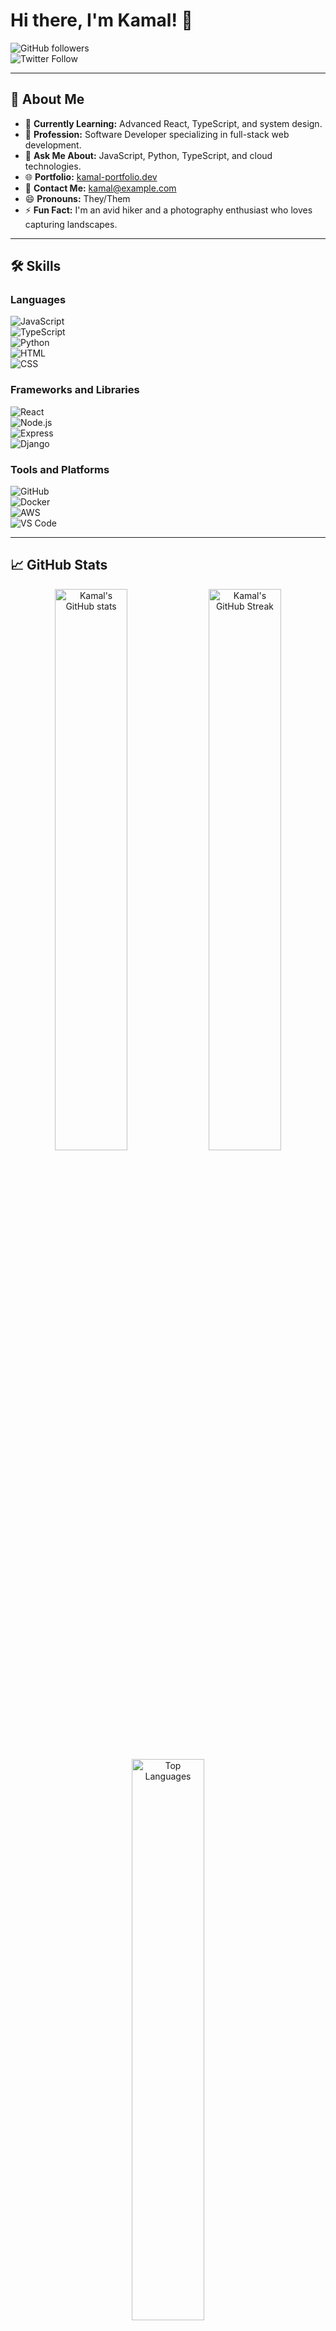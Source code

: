 # Hi there, I'm Kamal! 👋

![GitHub followers](https://img.shields.io/github/followers/kamal-commits?label=Follow&style=social)  
![Twitter Follow](https://img.shields.io/twitter/follow/kamal-commits?style=social)

---

## 🚀 About Me

- 🌱 **Currently Learning:** Advanced React, TypeScript, and system design.
- 💼 **Profession:** Software Developer specializing in full-stack web development.
- 💬 **Ask Me About:** JavaScript, Python, TypeScript, and cloud technologies.
- 🌐 **Portfolio:** [kamal-portfolio.dev](https://www.kamalsha.com)
- 📧 **Contact Me:** [kamal@example.com](mailto:kkamal714@gmail.com)
- 😄 **Pronouns:** They/Them
- ⚡ **Fun Fact:** I'm an avid hiker and a photography enthusiast who loves capturing landscapes.

---

## 🛠️ Skills

### Languages
![JavaScript](https://img.shields.io/badge/-JavaScript-F7DF1E?style=flat&logo=javascript&logoColor=black)  
![TypeScript](https://img.shields.io/badge/-TypeScript-007ACC?style=flat&logo=typescript&logoColor=white)  
![Python](https://img.shields.io/badge/-Python-3776AB?style=flat&logo=python&logoColor=white)  
![HTML](https://img.shields.io/badge/-HTML-E34F26?style=flat&logo=html5&logoColor=white)  
![CSS](https://img.shields.io/badge/-CSS-1572B6?style=flat&logo=css3&logoColor=white)

### Frameworks and Libraries
![React](https://img.shields.io/badge/-React-61DAFB?style=flat&logo=react&logoColor=black)  
![Node.js](https://img.shields.io/badge/-Node.js-339933?style=flat&logo=node.js&logoColor=white)  
![Express](https://img.shields.io/badge/-Express-000000?style=flat&logo=express&logoColor=white)  
![Django](https://img.shields.io/badge/-Django-092E20?style=flat&logo=django&logoColor=white)

### Tools and Platforms
![GitHub](https://img.shields.io/badge/-GitHub-181717?style=flat&logo=github&logoColor=white)  
![Docker](https://img.shields.io/badge/-Docker-2496ED?style=flat&logo=docker&logoColor=white)  
![AWS](https://img.shields.io/badge/-AWS-FF9900?style=flat&logo=amazon-aws&logoColor=white)  
![VS Code](https://img.shields.io/badge/-VS%20Code-007ACC?style=flat&logo=visual-studio-code&logoColor=white)

---

## 📈 GitHub Stats

<div align="center">
  <img src="https://github-readme-stats.vercel.app/api?username=kamal-commits&show_icons=true&theme=radical" alt="Kamal's GitHub stats" width="48%" />
  <img src="https://github-readme-streak-stats.herokuapp.com/?user=kamal-commits&theme=radical" alt="Kamal's GitHub Streak" width="48%" />
</div>
<div align="center">
  <img src="https://github-readme-stats.vercel.app/api/top-langs/?username=kamal-commits&layout=compact&theme=radical" alt="Top Languages" width="48%" />
</div>

---

## 🏆 Achievements

![GitHub Trophies](https://github-profile-trophy.vercel.app/?username=kamal-commits&theme=radical&margin-w=15&margin-h=15)


## 🌐 Connect with Me

[![LinkedIn](https://img.shields.io/badge/-LinkedIn-0077B5?style=flat&logo=linkedin&logoColor=white)](https://www.linkedin.com/in/kamal-commits)  
[![Twitter](https://img.shields.io/badge/-Twitter-1DA1F2?style=flat&logo=twitter&logoColor=white)](https://twitter.com/kamal-commits)  
[![Portfolio](https://img.shields.io/badge/-Portfolio-000?style=flat&logo=firefox&logoColor=white)](https://kamal-portfolio.dev)

---

## 📅 Weekly Development Breakdown

<!--START_SECTION:waka-->
```text
TypeScript   20 hrs  ██████████████████   65%
React         8 hrs  ████████░░░░░░░░░░   30%
Other         2 hrs  ██░░░░░░░░░░░░░░░░    5%
```
<!--END_SECTION:waka-->

### 📝 Tips

For optimal results, ensure the following:
1. Use [GitHub Actions](https://docs.github.com/en/actions) to automate dynamic sections like WakaTime and GitHub stats.
2. Customize badges with tools like [Shields.io](https://shields.io/).
3. Showcase significant projects with relevant stats and technologies.

---

**Thanks for visiting my profile! Let's connect and build awesome things together. 🚀**
